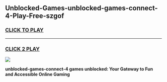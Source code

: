 
## Unblocked-Games-unblocked-games-connect-4-Play-Free-szgof
<h3>
<a href="https://premium76.site?title=unblocked-games-connect-4&ref=19M">CLICK TO PLAY</a></h3>
<hr>

<h3>
<a href="https://premium76.site?title=unblocked-games-connect-4&ref=19M">CLICK 2 PLAY</a>
  
</h3>

<a href="https://premium76.site?title=unblocked-games-connect-4&ref=19M"><img src="https://clearcache.store/games.png"></a>


**unblocked-games-connect-4 games unblocked: Your Gateway to Fun and Accessible Online Gaming**
